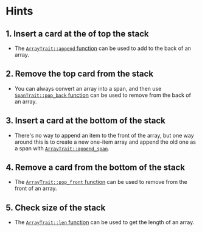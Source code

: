 # Hints

## 1. Insert a card at the of top the stack

- The [`ArrayTrait::append` function][append] can be used to add to the back of an array.

## 2. Remove the top card from the stack

- You can always convert an array into a span, and then use [`SpanTrait::pop_back` function][pop-back] can be used to remove from the back of an array.

## 3. Insert a card at the bottom of the stack

- There's no way to append an item to the front of the array, but one way around this is to create a new one-item array and append the old one as a span with [`ArrayTrait::append_span`][append-span].

## 4. Remove a card from the bottom of the stack

- The [`ArrayTrait::pop_front` function][pop-front] can be used to remove from the front of an array.

## 5. Check size of the stack

- The [`ArrayTrait::len` function][len] can be used to get the length of an array.

[append]: https://docs.swmansion.com/scarb/corelib/core-array-ArrayTrait.html#append
[pop-back]: https://docs.swmansion.com/scarb/corelib/core-array-SpanTrait.html#pop_back
[append-span]: https://docs.swmansion.com/scarb/corelib/core-array-ArrayTrait.html#append_span
[pop-front]: https://docs.swmansion.com/scarb/corelib/core-array-ArrayTrait.html#pop_front
[len]: https://docs.swmansion.com/scarb/corelib/core-array-ArrayTrait.html#len
